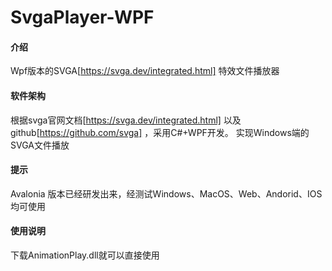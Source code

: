 # SvgaPlayer-WPF


#### 介绍
Wpf版本的SVGA[https://svga.dev/integrated.html] 特效文件播放器

#### 软件架构
根据svga官网文档[https://svga.dev/integrated.html] 以及 github[https://github.com/svga] ，采用C#+WPF开发。
实现Windows端的SVGA文件播放

#### 提示
Avalonia 版本已经研发出来，经测试Windows、MacOS、Web、Andorid、IOS均可使用

 

#### 使用说明

下载AnimationPlay.dll就可以直接使用


